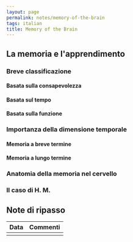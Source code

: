 ```yaml
---
layout: page
permalink: notes/memory-of-the-brain
tags: italian
title: Memory of the Brain
---
```


## La memoria e l'apprendimento

### Breve classificazione

#### Basata sulla consapevolezza
#### Basata sul tempo

#### Basata sulla funzione
### Importanza della dimensione temporale

#### Memoria a breve termine
#### Memoria a lungo termine

### Anatomia della memoria nel cervello


### Il caso di H. M. 
## Note di ripasso

| Data | Commenti |
| ---- | -------- |
|      |          |